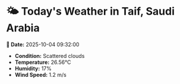 # 🌤️ Today's Weather in Taif, Saudi Arabia

**📅 Date:** 2025-10-04 09:32:00

- **Condition:** Scattered clouds
- **Temperature:** 26.56°C
- **Humidity:** 17%
- **Wind Speed:** 1.2 m/s
